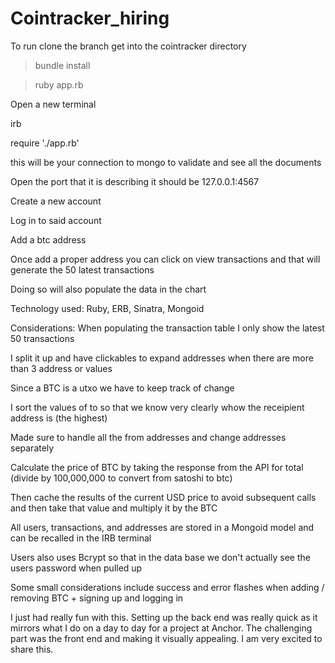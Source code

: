 # Cointracker_hiring
To run clone the branch
get into the cointracker directory

>bundle install

>ruby app.rb

Open a new terminal

irb

require './app.rb'

this will be your connection to mongo to validate and see all the documents

Open the port that it is describing it should be 127.0.0.1:4567

Create a new account 

Log in to said account

Add a btc address

Once add a proper address you can click on view transactions and that will generate the 50 latest transactions

Doing so will also populate the data in the chart

Technology used:
Ruby, ERB, Sinatra, Mongoid

Considerations:
When populating the transaction table I only show the latest 50 transactions

I split it up and have clickables to expand addresses when there are more than 3 address or values

Since a BTC is a utxo we have to keep track of change

I sort the values of to so that we know very clearly whow the receipient address is (the highest)

Made sure to handle all the from addresses and change addresses separately

Calculate the price of BTC by taking the response from the API for total (divide by 100,000,000 to convert from satoshi to btc)

Then cache the results of the current USD price to avoid subsequent calls and then take that value and multiply it by the BTC

All users, transactions, and addresses are stored in a Mongoid model and can be recalled in the IRB terminal

Users also uses Bcrypt so that in the data base we don't actually see the users password when pulled up

Some small considerations include success and error flashes when adding / removing BTC + signing up and logging in

I just had really fun with this.  Setting up the back end was really quick as it mirrors what I do on a day to day for a project at Anchor.  The challenging part was the front end and making it visually appealing.  I am very excited to share this.
